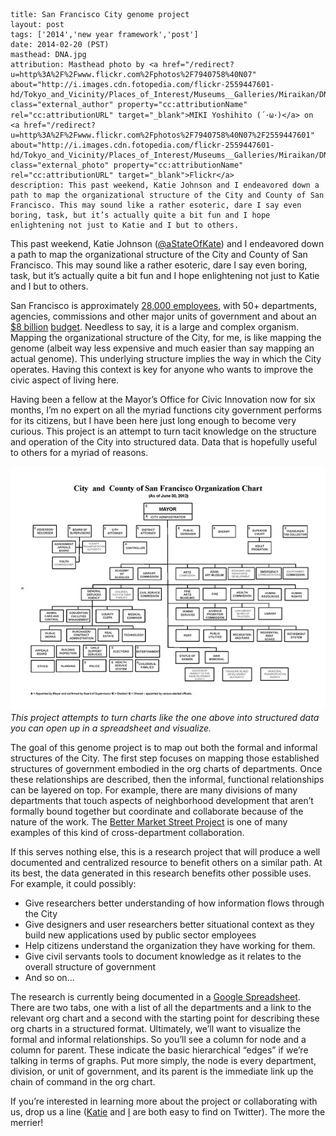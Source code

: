```
title: San Francisco City genome project
layout: post
tags: ['2014','new year framework','post']
date: 2014-02-20 (PST)
masthead: DNA.jpg
attribution: Masthead photo by <a href="/redirect?u=http%3A%2F%2Fwww.flickr.com%2Fphotos%2F7940758%40N07" about="http://i.images.cdn.fotopedia.com/flickr-2559447601-hd/Tokyo_and_Vicinity/Places_of_Interest/Museums__Galleries/Miraikan/DNA.jpg" class="external_author" property="cc:attributionName" rel="cc:attributionURL" target="_blank">MIKI Yoshihito (´･ω･)</a> on <a href="/redirect?u=http%3A%2F%2Fwww.flickr.com%2Fphotos%2F7940758%40N07%2F2559447601" about="http://i.images.cdn.fotopedia.com/flickr-2559447601-hd/Tokyo_and_Vicinity/Places_of_Interest/Museums__Galleries/Miraikan/DNA.jpg" class="external_photo" property="cc:attributionName" rel="cc:attributionURL" target="_blank">Flickr</a>
description: This past weekend, Katie Johnson and I endeavored down a path to map the organizational structure of the City and County of San Francisco. This may sound like a rather esoteric, dare I say even boring, task, but it’s actually quite a bit fun and I hope enlightening not just to Katie and I but to others.
```

This past weekend, Katie Johnson ([@aStateOfKate][1]) and I endeavored down a path to map the organizational structure of the City and County of San Francisco. This may sound like a rather esoteric, dare I say even boring, task, but it’s actually quite a bit fun and I hope enlightening not just to Katie and I but to others.

San Francisco is approximately [28,000 employees][2], with 50+ departments, agencies, commissions and other major units of government and about an [$8 billion][3] [budget][4]. Needless to say, it is a large and complex organism. Mapping the organizational structure of the City, for me, is like mapping the genome (albeit way less expensive and much easier than say mapping an actual genome). This underlying structure implies the way in which the City operates. Having this context is key for anyone who wants to improve the civic aspect of living here.

Having been a fellow at the Mayor’s Office for Civic Innovation now for six months, I’m no expert on all the myriad functions city government performs for its citizens, but I have been here just long enough to become very curious. This project is an attempt to turn tacit knowledge on the structure and operation of the City into structured data. Data that is hopefully useful to others for a myriad of reasons.

![The goal is to turn charts like these into structured data you can open up in a spreadsheet and visualize in a number of ways][5]
*This project attempts to turn charts like the one above into structured data you can open up in a spreadsheet and visualize.*

The goal of this genome project is to map out both the formal and informal structures of the City. The first step focuses on mapping those established structures of government embodied in the org charts of departments. Once these relationships are described, then the informal, functional relationships can be layered on top. For example, there are many divisions of many departments that touch aspects of neighborhood development that aren’t formally bound together but coordinate and collaborate because of the nature of the work. The [Better Market Street Project][6] is one of many examples of this kind of cross-department collaboration.

If this serves nothing else, this is a research project that will produce a well documented and centralized resource to benefit others on a similar path. At its best, the data generated in this research benefits other possible uses. For example, it could possibly:

- Give researchers better understanding of how information flows through the City
- Give designers and user researchers better situational context as they build new applications used by public sector employees
- Help citizens understand the organization they have working for them.
- Give civil servants tools to document knowledge as it relates to the overall structure of government
- And so on...

The research is currently being documented in a [Google Spreadsheet][7]. There are two tabs, one with a list of all the departments and a link to the relevant org chart and a second with the starting point for describing these org charts in a structured format. Ultimately, we’ll want to visualize the formal and informal relationships. So you’ll see a column for node and a column for parent. These indicate the basic hierarchical “edges” if we’re talking in terms of graphs. Put more simply, the node is every department, division, or unit of government, and its parent is the immediate link up the chain of command in the org chart.

If you’re interested in learning more about the project or collaborating with us, drop us a line ([Katie][8] and [I][9] are both easy to find on Twitter). The more the merrier!


  [1]: https://twitter.com/aStateofKate
  [2]: https://data.sfgov.org/browse?q=employees&sortBy=relevance&utf8=%E2%9C%93
  [3]: http://openbook.sfgov.org/openbooks/cgi-bin/cognosisapi.dll?b_action=cognosViewer&ui.action=run&ui.object=/content/folder%5B@name=%27Reports%27%5D/report%5B@name=%27Budget%27%5D&ui.name=Budget&run.outputFormat=HTML&run.prompt=false
  [4]: https://data.sfgov.org/Administration-and-Finance/Budget/xdgd-c79v
  [5]: /images/posts/Organization_Chart.jpg
  [6]: http://bettermarketstreetsf.org/
  [7]: https://docs.google.com/spreadsheet/ccc?key=0AnXTBxBQSd0hdGdpMi14QmhSNEh2S3VYZGxWV0lyX3c&usp=sharing#gid=0
  [8]: https://twitter.com/aStateofKate
  [9]: http://www.twitter.com/synchronouscity